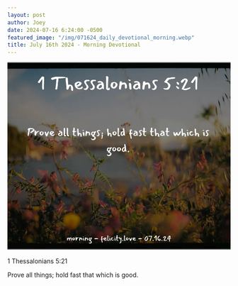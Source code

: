 ```yaml
---
layout: post
author: Joey
date: 2024-07-16 6:24:00 -0500
featured_image: "/img/071624_daily_devotional_morning.webp"
title: July 16th 2024 - Morning Devotional
---
```


[![July 16th 2024 - Morning Devotional](/img/071624_daily_devotional_morning.webp)](/img/071624_daily_devotional_morning.webp)

1 Thessalonians 5:21

Prove all things; hold fast that which is good.

<!-- <hr>

Please consider purchasing a mug to support the page by clicking the image below, thank you!

[![June 20th 2024 - Morning Devotional - Mug](/img/mugs/061124_morning_mug.webp)](https://www.joeybrinkman.com/shop) -->